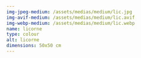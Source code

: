 ```yaml
---
img-jpeg-medium: /assets/medias/medium/lic.jpg
img-avif-medium: /assets/medias/medium/lic.avif
img-webp-medium: /assets/medias/medium/lic.webp
name: licorne
type: colour
alt: licorne
dimensions: 50x50 cm
---
```

